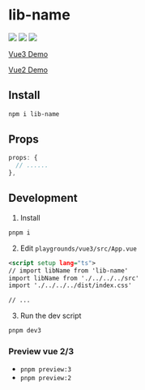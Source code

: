# lib-name

[![](https://img.shields.io/npm/v/lib-name?color=a1b858&label=npm)](https://www.npmjs.com/package/lib-name)
![](https://img.shields.io/badge/supports-vue%202%2F3-brightgreen)
[![](https://img.shields.io/npm/dependency-version/lib-name/vue-demi)](https://github.com/vueuse/vue-demi)

[Vue3 Demo](https://lvjiaxuan.github.io/lib-name)

[Vue2 Demo](https://lvjiaxuan.github.io/lib-name/vue2)

## Install

```sh
npm i lib-name
```

## Props

<!-- eslint-skip -->
```ts
props: {
  // ......
},
```

## Development

1. Install
```sh
pnpm i
```

2. Edit `playgrounds/vue3/src/App.vue`
```xml
<script setup lang="ts">
// import libName from 'lib-name'
import libName from './../../../src'
import './../../../dist/index.css'

// ...
```

3. Run the dev script
```sh
pnpm dev3
```

### Preview vue 2/3

- `pnpm preview:3`
- `pnpm preview:2`